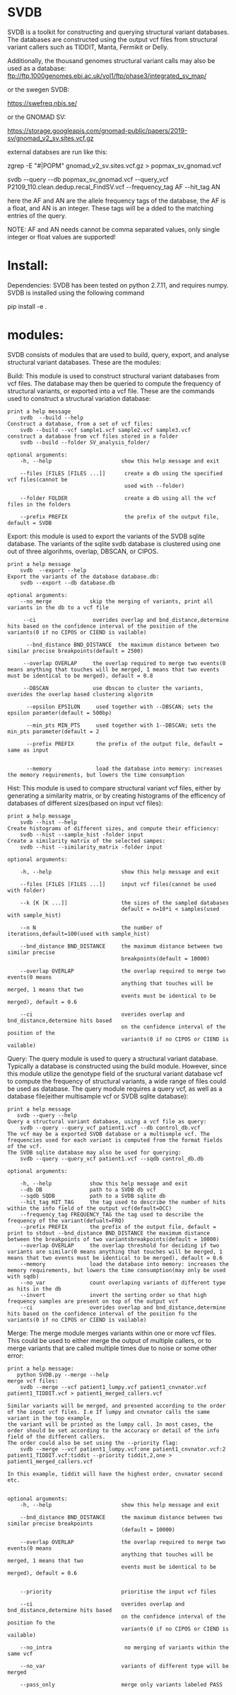 # SVDB
SVDB is a toolkit for constructing and querying structural variant databases. The databases are constructed using the output vcf files from structural variant callers such as TIDDIT, Manta, Fermikit or Delly.

Additionally, the thousand genomes structural variant calls may also be used as a database:
ftp://ftp.1000genomes.ebi.ac.uk/vol1/ftp/phase3/integrated_sv_map/

or the swegen SVDB:

https://swefreq.nbis.se/

or the GNOMAD SV:

https://storage.googleapis.com/gnomad-public/papers/2019-sv/gnomad_v2_sv.sites.vcf.gz

external databses are run like this:

zgrep -E "#|POPM" gnomad_v2_sv.sites.vcf.gz > popmax_sv_gnomad.vcf

svdb --query --db popmax_sv_gnomad.vcf --query_vcf P2109_110.clean.dedup.recal_FindSV.vcf --frequency_tag AF --hit_tag AN

here the AF and AN are the allele frequency tags of the database, the AF is a float, and AN is an integer. These tags will be a dded to the matching entries of the query.

NOTE: AF and AN needs cannot be comma separated values, only single integer or float values are supported!

# Install:
Dependencies: SVDB has been tested on python 2.7.11, and requires numpy.
SVDB is installed using the following command

pip install -e .

# modules:
SVDB consists of modules that are used to build, query, export, and analyse structural variant databases. These are the modules:

Build: This module is used to construct structural variant databases from vcf files. The database may then be queried to compute the frequency of structural variants, or exported into a vcf file. These are the commands used to construct a structural variation database:
    
    print a help message
        svdb  --build --help  
    Construct a database, from a set of vcf files:
        svdb --build --vcf sample1.vcf sample2.vcf sample3.vcf
    construct a database from vcf files stored in a folder
        svdb --build --folder SV_analysis_folder/
        
    optional arguments:
        -h, --help                      show this help message and exit

        --files [FILES [FILES ...]]      create a db using the specified vcf files(cannot be
                                         used with --folder)
                        
        --folder FOLDER                  create a db using all the vcf files in the folders
        
        --prefix PREFIX                  the prefix of the output file, default = SVDB


Export: this module is used to export the variants of the SVDB sqlite database. The variants of the sqlite svdb database is clustered using one out of three algorihms, overlap, DBSCAN, or CIPOS.
 
    print a help message
        svdb  --export --help  
    Export the variants of the database database.db:
        svdb --export --db database.db

    optional arguments:
        --no_merge            skip the merging of variants, print all variants in the db to a vcf file

         --ci                  overides overlap and bnd_distance,determine hits based on the confidence interval of the position of the variants(0 if no CIPOS or CIEND is vailable)

          --bnd_distance BND_DISTANCE  the maximum distance between two similar precise breakpoints(default = 2500)
 
         --overlap OVERLAP     the overlap required to merge two events(0 means anything that touches will be merged, 1 means that two events must be identical to be merged), default = 0.8

         --DBSCAN              use dbscan to cluster the variants, overides the overlap based clustering algoritm

          --epsilon EPSILON     used together with --DBSCAN; sets the epsilon paramter(default = 500bp)

          --min_pts MIN_PTS     used together with 1--DBSCAN; sets the min_pts parameter(default = 2

          --prefix PREFIX       the prefix of the output file, default = same as input


          --memory              load the database into memory: increases the memory requirements, but lowers the time consumption


Hist: This module is used to compare structural variant vcf files, either by generating a similarity matrix, or by creating histograms of the efficency of databases of different sizes(based on input vcf files):

    print a help message
        svdb --hist --help
    Create histograms of different sizes, and compute their efficiency:
        svdb --hist --sample_hist -folder input
    Create a similarity matrix of the selected sampes:
        svdb --hist --similarity_matrix -folder input
    
    optional arguments:
    
        -h, --help                      show this help message and exit
        
        --files [FILES [FILES ...]]     input vcf files(cannot be used with folder)
         
        --k [K [K ...]]                 the sizes of the sampled databases
                                        default = n=10*i < samples(used with sample_hist)
        
        --n N                           the number of iterations,default=100(used with sample_hist)
  
        --bnd_distance BND_DISTANCE     the maximum distance between two similar precise
                                        breakpoints(default = 10000)
                                        
        --overlap OVERLAP               the overlap required to merge two events(0 means
                                        anything that touches will be merged, 1 means that two
                                        events must be identical to be merged), default = 0.6
        
        --ci                            overides overlap and bnd_distance,determine hits based
                                        on the confidence interval of the position of the
                                        variants(0 if no CIPOS or CIEND is vailable)

Query: The query module is used to query a structural variant database. Typically a database is constructed using the build module. However, since this module utilize the genotype field of the sructural variant database vcf to compute the frequency of structural variants, a wide range of files could be used as database. The query module requires a query vcf, as well as a database file(either multisample vcf or SVDB sqlite database):

    print a help message
       svdb --query --help
    Query a structural variant database, using a vcf file as query:
        svdb --query --query_vcf patient1.vcf --db control_db.vcf
	The vcf may be a exported SVDB database or a multismple vcf. The frequencies used for each variant is computed from the format fields of the vcf.
	The SVDB sqlite database may also be used for querying:
        svdb --query --query_vcf patient1.vcf --sqdb control_db.db

    optional arguments:

		-h, --help            show this help message and exit
		--db DB               path to a SVDB db vcf
		--sqdb SQDB           path to a SVDB sqlite db
		--hit_tag HIT_TAG     the tag used to describe the number of hits within the info field of the output vcf(default=OCC)
		--frequency_tag FREQUENCY_TAG the tag used to describe the frequency of the variant(defualt=FRQ)
		--prefix PREFIX       the prefix of the output file, default = print to stdout --bnd_distance BND_DISTANCE the maximum distance between the breakpoints of two variantsbreakpoints(default = 10000)
		--overlap OVERLAP     the overlap threshold for deciding if two variants are similar(0 means anything that touches will be merged, 1 means that two events must be identical to be merged), default = 0.6
		--memory              load the database into memory: increases the memory requirements, but lowers the time consumption(may only be used with sqdb)
		--no_var              count overlaping variants of different type as hits in the db
		--invert              invert the sorting order so that high frequency samples are present on top of the output vcf
		--ci				  overides overlap and bnd_distance,determine hits based on the confidence interval of the position fo the variants(0 if no CIPOS or CIEND is vailable)
    
Merge: The merge module merges variants within one or more vcf files. This could be used to either merge the output of multiple callers, or to merge variants that are called multiple times due to noise or some other error:

    print a help message:
       python SVDB.py --merge --help
    merge vcf files:
        svdb --merge --vcf patient1_lumpy.vcf patient1_cnvnator.vcf patient1_TIDDIT.vcf > patient1_merged_callers.vcf

    Similar variants will be merged, and presented according to the order of the input vcf files. I.e If lumpy and cnvnator calls the same variant in the top example,
    the variant will be printed as the lumpy call. In most cases, the order should be set according to the accuracy or detail of the info field of the different callers.
    The order could also be set using the --priority flag:
        svdb --merge --vcf patient1_lumpy.vcf:one patient1_cnvnator.vcf:2 patient1_TIDDIT.vcf:tiddit --priority tiddit,2,one > patient1_merged_callers.vcf

    In this example, tiddit will have the highest order, cnvnator second etc.


    optional arguments:
        -h, --help                      show this help message and exit
        
        --bnd_distance BND_DISTANCE     the maximum distance between two similar precise breakpoints
                                        (default = 10000)
                        
        --overlap OVERLAP               the overlap required to merge two events(0 means
                                        anything that touches will be merged, 1 means that two
                                        events must be identical to be merged), default = 0.6


        --priority                      prioritise the input vcf files
                              
        --ci                            overides overlap and bnd_distance,determine hits based
                                        on the confidence interval of the position fo the
                                        variants(0 if no CIPOS or CIEND is vailable)
                                        
        --no_intra                       no merging of variants within the same vcf
        
        --no_var                        variants of different type will be merged
        
        --pass_only                     merge only variants labeled PASS


